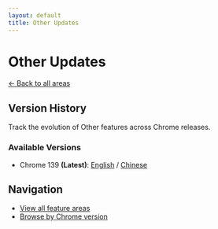 ```yaml
---
layout: default
title: Other Updates
---
```


# Other Updates

[← Back to all areas](../index.html)

## Version History

Track the evolution of Other features across Chrome releases.

### Available Versions

- Chrome 139 **(Latest)**: [English](./chrome-139-en.html) / [Chinese](./chrome-139-zh.html)

## Navigation

- [View all feature areas](../index.html)
- [Browse by Chrome version](../../versions/index.html)
